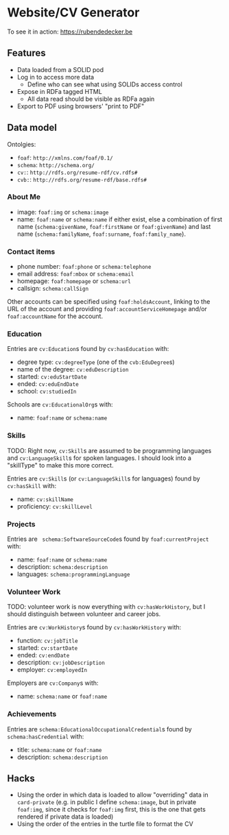 # Website/CV Generator

To see it in action: <https://rubendedecker.be>

## Features

- Data loaded from a SOLID pod
- Log in to access more data
  - Define who can see what using SOLIDs access control
- Expose in RDFa tagged HTML
  - All data read should be visible as RDFa again
- Export to PDF using browsers' "print to PDF"

## Data model

Ontolgies:

- `foaf`: `http://xmlns.com/foaf/0.1/`
- `schema`: `http://schema.org/`
- `cv:`: `http://rdfs.org/resume-rdf/cv.rdfs#`
- `cvb:`: `http://rdfs.org/resume-rdf/base.rdfs#`

### About Me

- image: `foaf:img` or `schema:image`
- name: `foaf:name` or `schema:name` if either exist, else a combination of
  first name (`schema:givenName`, `foaf:firstName` or `foaf:givenName`) and last
  name (`schema:familyName`, `foaf:surname`, `foaf:family_name`).

### Contact items

- phone number: `foaf:phone` or `schema:telephone`
- email address: `foaf:mbox` or `schema:email`
- homepage: `foaf:homepage` or `schema:url`
- callsign: `schema:callSign`

Other accounts can be specified using `foaf:holdsAccount`, linking to the URL of
the account and providing `foaf:accountServiceHomepage` and/or
`foaf:accountName` for the account.

### Education

Entries are `cv:Education`s found by `cv:hasEducation` with:

- degree type: `cv:degreeType` (one of the `cvb:EduDegree`s)
- name of the degree: `cv:eduDescription`
- started: `cv:eduStartDate`
- ended: `cv:eduEndDate`
- school: `cv:studiedIn`

Schools are `cv:EducationalOrg`s with:

- name: `foaf:name` or `schema:name`

### Skills

TODO: Right now, `cv:Skill`s are assumed to be programming languages and
`cv:LanguageSkill`s for spoken languages. I should look into a "skillType" to
make this more correct.

Entries are `cv:Skill`s (or `cv:LanguageSkill`s for languages) found by
`cv:hasSkill` with:

- name: `cv:skillName`
- proficiency: `cv:skillLevel`

### Projects

Entries are ` schema:SoftwareSourceCode`s found by `foaf:currentProject` with:

- name: `foaf:name` or `schema:name`
- description: `schema:description`
- languages: `schema:programmingLanguage`

### Volunteer Work

TODO: volunteer work is now everything with `cv:hasWorkHistory`, but I should
distinguish between volunteer and career jobs.

Entries are `cv:WorkHistory`s found by `cv:hasWorkHistory` with:

- function: `cv:jobTitle`
- started: `cv:startDate`
- ended: `cv:endDate`
- description: `cv:jobDescription`
- employer: `cv:employedIn`

Employers are `cv:Company`s with:

- name: `schema:name` or `foaf:name`

### Achievements

Entries are `schema:EducationalOccupationalCredential`s found by
`schema:hasCredential` with:

- title: `schema:name` or `foaf:name`
- description: `schema:description`

## Hacks

- Using the order in which data is loaded to allow "overriding" data in
  `card-private` (e.g. in public I define `schema:image`, but in private
  `foaf:img`, since it checks for `foaf:img` first, this is the one that gets
  rendered if private data is loaded)
- Using the order of the entries in the turtle file to format the CV
